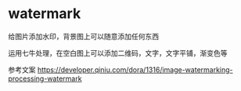 # watermark
给图片添加水印，背景图上可以随意添加任何东西

运用七牛处理，在空白图上可以添加二维码，文字，文字平铺，渐变色等

参考文案
https://developer.qiniu.com/dora/1316/image-watermarking-processing-watermark
